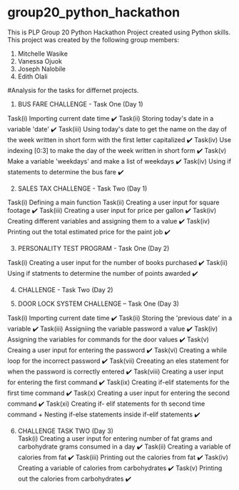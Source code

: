 # group20_python_hackathon
This is PLP Group 20 Python Hackathon Project created using Python skills.
This project was created by the following group members:
1. Mitchelle Wasike
2. Vanessa Ojuok
3. Joseph Nalobile
4. Edith Olali

#Analysis for the tasks for differnet projects.

1. BUS FARE CHALLENGE - Task One (Day 1)

Task(i) Importing current date time ✔️
Task(ii) Storing today's date in a variable 'date' ✔️
Task(iii) Using today's date to get the name on the day of the week written in short form with the first letter capitalized ✔️
Task(iv) Use indexing [0:3] to make the day of the week written in short form ✔️
Task(v) Make a variable 'weekdays' and make a list of weekdays ✔️
Task(iv) Using if statements to determine the bus fare ✔️


2. SALES TAX CHALLENGE - Task Two (Day 1)

Task(i) Defining a main function
Task(ii) Creating a user input for square footage ✔️
Task(iii) Creating a user input for price per gallon ✔️
Task(iv) Creating different variables and assigning them to a value ✔️
Task(iv) Printing out the total estimated price for the paint job ✔️ 


3. PERSONALITY TEST PROGRAM - Task One (Day 2)

Task(i) Creating a user input for the number of books purchased ✔️
Task(ii) Using if statments to determine the number of points awarded ✔️


4. CHALLENGE - Task Two (Day 2)





5. DOOR LOCK SYSTEM CHALLENGE – Task One (Day 3)

Task(i) Importing current date time ✔️
Task(ii) Storing the 'previous date' in a variable ✔️
Task(iii) Assigniing the variable password a value ✔️
Task(iv) Assigning the variables for commands for the door values ✔️
Task(v) Creaing a user input for entering the password ✔️
Task(vi) Creating a while loop for the incorrect password ✔️
Task(vii) Creeating an eles statement for when the password is correctly entered ✔️
Task(viii) Creating a user input for entering the first command ✔️
Task(ix) Creating if-elif  statements for the first time command ✔️
Task(x) Creating a user input for entering the second command ✔️
Task(xi) Creating if- elif statements for th second time command + Nesting if-else statements inside if-elif statements ✔️


6. CHALLENGE TASK TWO (Day 3)   
Task(i) Creating a user input for entering number of fat grams and  carbohydrate grams consumed in a day ✔️
Task(ii) Creating a variable of calories from fat ✔️
Task(iii) Printing out the calories from fat ✔️
Task(iv) Creating a variable of calories from carbohydrates ✔️
Task(v) Printing out the calories from carbohydrates ✔️






